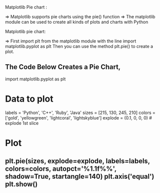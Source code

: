 Matplotlib Pie chart :

 => Matplotlib supports pie charts using the pie() function
 => The matplotlib module can be used to create all kinds of plots and charts with Python

Matplotlib pie chart:

 => First import plt from the matplotlib module with the line import matplotlib.pyplot as
    plt Then you can use the method plt.pie() to create a plot.
    
 The Code Below Creates a Pie Chart,
---------------------------------------------------------------- 
import matplotlib.pyplot as plt
# Data to plot
labels = 'Python', 'C++', 'Ruby', 'Java'
sizes = [215, 130, 245, 210]
colors = ['gold', 'yellowgreen', 'lightcoral', 'lightskyblue']
explode = (0.1, 0, 0, 0)  # explode 1st slice
# Plot
plt.pie(sizes, explode=explode, labels=labels, colors=colors,
autopct='%1.1f%%', shadow=True, startangle=140)
plt.axis('equal')
plt.show()
-------------------------------------------------------------------

